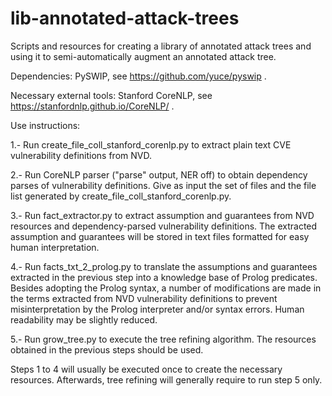 # lib-annotated-attack-trees

Scripts and resources for creating a library of annotated attack trees and using it to semi-automatically augment 
an annotated attack tree. 

Dependencies: PySWIP, see https://github.com/yuce/pyswip .

Necessary external tools: Stanford CoreNLP, see https://stanfordnlp.github.io/CoreNLP/ . 

Use instructions:

1.- Run create_file_coll_stanford_corenlp.py to extract plain text CVE vulnerability definitions from NVD.

2.- Run CoreNLP parser ("parse" output, NER off) to obtain dependency parses of vulnerability definitions. 
    Give as input the set of files and the file list generated by create_file_coll_stanford_corenlp.py. 
	
3.- Run fact_extractor.py to extract assumption and guarantees from NVD resources and dependency-parsed 
    vulnerability definitions. The extracted assumption and guarantees will be stored in text files 
	formatted for easy human interpretation.
	
4.- Run facts_txt_2_prolog.py to translate the assumptions and guarantees extracted in the previous step 
    into a knowledge base of Prolog predicates. Besides adopting the Prolog syntax, a number of modifications
    are made in the terms extracted from NVD vulnerability definitions to prevent misinterpretation 
	by the Prolog interpreter and/or syntax errors.	Human readability may be slightly reduced.
	
5.- Run grow_tree.py to execute the tree refining algorithm. The resources obtained in the previous steps 
    should be used. 

Steps 1 to 4 will usually be executed once to create the necessary resources. Afterwards, tree refining will 
generally require to run step 5 only.
